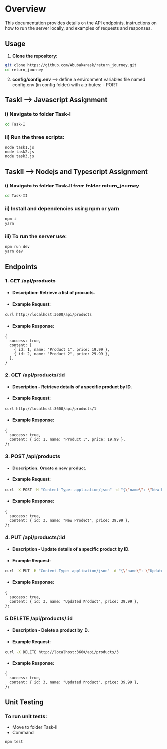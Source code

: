 # Overview
This documentation provides details on the API endpoints, instructions on how to run the server locally, and examples of requests and responses.

## Usage
1. **Clone the repository**:
```bash
git clone https://github.com/Abubakarask/return_journey.git
cd return_journey
```

2. **config/config.env** --> define a environment variables file named config.env (in config folder) with attributes:
                          - PORT

## TaskI --> Javascript Assignment
### i) Navigate to folder Task-I
```bash
cd Task-I
```

### ii) Run the three scripts:
```
node task1.js
node task2.js
node task3.js
```

## TaskII --> Nodejs and Typescript Assignment
### i) Navigate to folder Task-II from folder return_journey
```bash
cd Task-II
```

### ii) Install and dependencies using npm or yarn
```bash
npm i
yarn
```

### iii) To run the server use:
```bash
npm run dev
yarn dev
```

## Endpoints
### 1. GET /api/products

- #### Description: Retrieve a list of products.
- #### Example Request:
```bash
curl http://localhost:3600/api/products
```
- #### Example Response:
```
{
  success: true,
  content: [
    { id: 1, name: "Product 1", price: 19.99 },
    { id: 2, name: "Product 2", price: 29.99 },
  ],
}
```

### 2. GET /api/products/:id

- #### Description - Retrieve details of a specific product by ID.
- #### Example Request:
```bash
curl http://localhost:3600/api/products/1 
```
- #### Example Response:
```
{
  success: true,
  content: { id: 1, name: "Product 1", price: 19.99 },
};
```

### 3. POST /api/products

- #### Description: Create a new product.
- #### Example Request:
```bash
curl -X POST -H "Content-Type: application/json" -d "{\"name\": \"New Product\", \"price\": 39.99}" http://localhost:3600/api/products
```
- #### Example Response:
```
{
  success: true,
  content: { id: 3, name: "New Product", price: 39.99 },
};
```

### 4. PUT /api/products/:id

- #### Description - Update details of a specific product by ID.
- #### Example Request:
```bash
curl -X PUT -H "Content-Type: application/json" -d "{\"name\": \"Updated Product\", \"price\": 39.99}" http://localhost:3600/api/products/3
```
- #### Example Response:
```
{
  success: true,
  content: { id: 3, name: "Updated Product", price: 39.99 },
};
```

### 5.DELETE /api/products/:id

- #### Description - Delete a product by ID.
- #### Example Request:
```bash
curl -X DELETE http://localhost:3600/api/products/3
```
- #### Example Response:
```
{
  success: true,
  content: { id: 3, name: "Updated Product", price: 39.99 },
};
```

## **Unit Testing**
### To run unit tests:
- Move to folder Task-II
- Command
```bash
npm test
```

